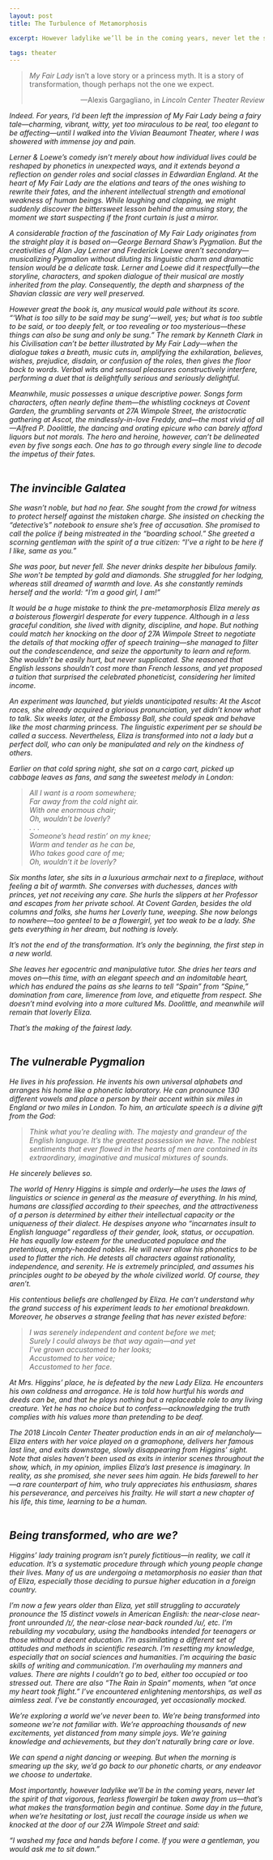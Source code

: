 ```yaml
---
layout: post
title: The Turbulence of Metamorphosis

excerpt: However ladylike we’ll be in the coming years, never let the spirit of that vigorous, fearless flowergirl be taken away from us: “I washed my face and hands before I come. If you were a gentleman, you would ask me to sit down.” <br />

tags: theater
---
```

> _My Fair Lady_ isn’t a love story or a princess myth. It is a story of transformation, though perhaps not the one we expect.<br />
> <p align="right">—Alexis Gargagliano, in <em>Lincoln Center Theater Review<em>

Indeed. For years, I’d been left the impression of _My Fair Lady_ being a fairy tale—charming, vibrant, witty, yet too miraculous to be real, too elegant to be affecting—until I walked into the Vivian Beaumont Theater, where I was showered with immense joy and pain. 

Lerner & Loewe’s comedy isn’t merely about how individual lives could be reshaped by phonetics in unexpected ways, and it extends beyond a reflection on gender roles and social classes in Edwardian England. At the heart of _My Fair Lady_ are the elations and tears of the ones wishing to rewrite their fates, and the inherent intellectual strength and emotional weakness of human beings. While laughing and clapping, we might suddenly discover the bittersweet lesson behind the amusing story, the moment we start suspecting if the front curtain is just a mirror. 

A considerable fraction of the fascination of _My Fair Lady_ originates from the straight play it is based on—George Bernard Shaw’s _Pygmalion_. But the creativities of Alan Jay Lerner and Frederick Loewe aren’t secondary—musicalizing _Pygmalion_ without diluting its linguistic charm and dramatic tension would be a delicate task. Lerner and Loewe did it respectfully—the storyline, characters, and spoken dialogue of their musical are mostly inherited from the play. Consequently, the depth and sharpness of the Shavian classic are very well preserved. 

However great the book is, any musical would pale without its score. “‘What is too silly to be said may be sung’—well, yes; but what is too subtle to be said, or too deeply felt, or too revealing or too mysterious—these things can also be sung and only be sung.” The remark by Kenneth Clark in his _Civilisation_ can’t be better illustrated by _My Fair Lady_—when the dialogue takes a breath, music cuts in, amplifying the exhilaration, believes, wishes, prejudice, disdain, or confusion of the roles, then gives the floor back to words. Verbal wits and sensual pleasures constructively interfere, performing a duet that is delightfully serious and seriously delightful. 

Meanwhile, music possesses a unique descriptive power. Songs form characters, often nearly define them—the whistling cockneys at Covent Garden, the grumbling servants at 27A Wimpole Street, the aristocratic gathering at Ascot, the mindlessly-in-love Freddy, and—the most vivid of all—Alfred P. Doolittle, the dancing and orating epicure who can barely afford liquors but not morals. The hero and heroine, however, can’t be delineated even by five songs each. One has to go through every single line to decode the impetus of their fates.<br /><br />


## The invincible Galatea

She wasn’t noble, but had no fear. She sought from the crowd for witness to protect herself against the mistaken charge. She insisted on checking the “detective’s” notebook to ensure she’s free of accusation. She promised to call the police if being mistreated in the “boarding school.” She greeted a scorning gentleman with the spirit of a true citizen: “I’ve a right to be here if I like, same as you.”

She was poor, but never fell. She never drinks despite her bibulous family. She won’t be tempted by gold and diamonds. She struggled for her lodging, whereas still dreamed of warmth and love. As she constantly reminds herself and the world: “I’m a good girl, I am!” 

It would be a huge mistake to think the pre-metamorphosis Eliza merely as a boisterous flowergirl desperate for every tuppence. Although in a less graceful condition, she lived with dignity, discipline, and hope. But nothing could match her knocking on the door of 27A Wimpole Street to negotiate the details of that mocking offer of speech training—she managed to filter out the condescendence, and seize the opportunity to learn and reform. She wouldn’t be easily hurt, but never supplicated. She reasoned that English lessons shouldn’t cost more than French lessons, and yet proposed a tuition that surprised the celebrated phoneticist, considering her limited income. 

An experiment was launched, but yields unanticipated results: At the Ascot races, she already acquired a glorious pronunciation, yet didn’t know what to talk. Six weeks later, at the Embassy Ball, she could speak and behave like the most charming princess. The linguistic experiment per se should be called a success. Nevertheless, Eliza is transformed into not a lady but a perfect doll, who can only be manipulated and rely on the kindness of others. 

Earlier on that cold spring night, she sat on a cargo cart, picked up cabbage leaves as fans, and sang the sweetest melody in London:

>All I want is a room somewhere; <br />
>Far away from the cold night air. <br />
>With one enormous chair; <br />
>Oh, wouldn’t be loverly? <br />
>. . . <br />
>Someone’s head restin’ on my knee; <br />
>Warm and tender as he can be, <br />
>Who takes good care of me; <br />
>Oh, wouldn’t it be loverly?

Six months later, she sits in a luxurious armchair next to a fireplace, without feeling a bit of warmth. She converses with duchesses, dances with princes, yet not receiving any care. She hurls the slippers at her Professor and escapes from her private school. At Covent Garden, besides the old columns and folks, she hums her _Loverly_ tune, weeping. She now belongs to nowhere—too genteel to be a flowergirl, yet too weak to be a lady. She gets everything in her dream, but nothing is lovely.

It’s not the end of the transformation. It’s only the beginning, the first step in a new world. 

She leaves her egocentric and manipulative tutor. She dries her tears and moves on—this time, with an elegant speech and an indomitable heart, which has endured the pains as she learns to tell “Spain” from “Spine,” domination from care, limerence from love, and etiquette from respect. She doesn’t mind evolving into a more cultured Ms. Doolittle, and meanwhile will remain that _loverly_ Eliza.

That’s the making of the fairest lady.<br /><br />


## The vulnerable Pygmalion

He lives in his profession. He invents his own universal alphabets and arranges his home like a phonetic laboratory. He can pronounce 130 different vowels and place a person by their accent within six miles in England or two miles in London. To him, an articulate speech is a divine gift from the God:

>Think what you’re dealing with. The majesty and grandeur of the English language. It’s the greatest possession we have. The noblest sentiments that ever flowed in the hearts of men are contained in its extraordinary, imaginative and musical mixtures of sounds.

He sincerely believes so.

The world of Henry Higgins is simple and orderly—he uses the laws of linguistics or science in general as the measure of everything. In his mind, humans are classified according to their speeches, and the attractiveness of a person is determined by either their intellectual capacity or the uniqueness of their dialect. He despises anyone who “incarnates insult to English language” regardless of their gender, look, status, or occupation. He has equally low esteem for the uneducated populace and the pretentious, empty-headed nobles. He will never allow his phonetics to be used to flatter the rich. He detests all characters against rationality, independence, and serenity. He is extremely principled, and assumes his principles ought to be obeyed by the whole civilized world. Of course, they aren’t. 

His contentious beliefs are challenged by Eliza. He can’t understand why the grand success of his experiment leads to her emotional breakdown. Moreover, he observes a strange feeling that has never existed before: 

>I was serenely independent and content before we met; <br />
>Surely I could always be that way again—and yet <br />
>I’ve grown accustomed to her looks; <br />
>Accustomed to her voice; <br />
>Accustomed to her face. <br />

At Mrs. Higgins’ place, he is defeated by the new Lady Eliza. He encounters his own coldness and arrogance. He is told how hurtful his words and deeds can be, and that he plays nothing but a replaceable role to any living creature. Yet he has no choice but to confess—acknowledging the truth complies with his values more than pretending to be deaf.

The 2018 Lincoln Center Theater production ends in an air of melancholy—Eliza enters with her voice played on a gramophone, delivers her famous last line, and exits downstage, slowly disappearing from Higgins’ sight. Note that aisles haven’t been used as exits in interior scenes throughout the show, which, in my opinion, implies Eliza’s last presence is imaginary. In reality, as she promised, she never sees him again. He bids farewell to her—a rare counterpart of him, who truly appreciates his enthusiasm, shares his perseverance, and perceives his frailty. He will start a new chapter of his life, this time, learning to be a human.<br /><br />


## Being transformed, who are we?

Higgins’ lady training program isn’t purely fictitious—in reality, we call it education. It’s a systematic procedure through which young people change their lives. Many of us are undergoing a metamorphosis no easier than that of Eliza, especially those deciding to pursue higher education in a foreign country.

I’m now a few years older than Eliza, yet still struggling to accurately pronounce the 15 distinct vowels in American English: the near-close near-front unrounded /ɪ/, the near-close near-back rounded /ʊ/, etc. I’m rebuilding my vocabulary, using the handbooks intended for teenagers or those without a decent education. I’m assimilating a different set of attitudes and methods in scientific research. I’m resetting my knowledge, especially that on social sciences and humanities. I’m acquiring the basic skills of writing and communication. I’m overhauling my manners and values. There are nights I couldn’t go to bed, either too occupied or too stressed out. There are also “The Rain in Spain” moments, when “at once my heart took flight.” I’ve encountered enlightening mentorships, as well as aimless zeal. I’ve be constantly encouraged, yet occasionally mocked. 

We’re exploring a world we’ve never been to. We’re being transformed into someone we’re not familiar with. We’re approaching thousands of new excitements, yet distanced from many simple joys. We’re gaining knowledge and achievements, but they don’t naturally bring care or love.

We can spend a night dancing or weeping. But when the morning is smearing up the sky, we’d go back to our phonetic charts, or any endeavor we choose to undertake. 

Most importantly, however ladylike we’ll be in the coming years, never let the spirit of that vigorous, fearless flowergirl be taken away from us—that’s what makes the transformation begin and continue. Some day in the future, when we’re hesitating or lost, just recall the courage inside us when we knocked at the door of our 27A Wimpole Street and said:

“I washed my face and hands before I come. If you were a gentleman, you would ask me to sit down.”<br /><br />


